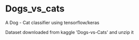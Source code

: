 # Dogs_vs_cats

A Dog - Cat classifier using tensorflow/keras

Dataset downloaded from kaggle
'Dogs-vs-Cats' and unzip it
